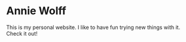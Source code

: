 # Annie Wolff
This is my personal website. I like to have fun trying new things with it. Check it out!
